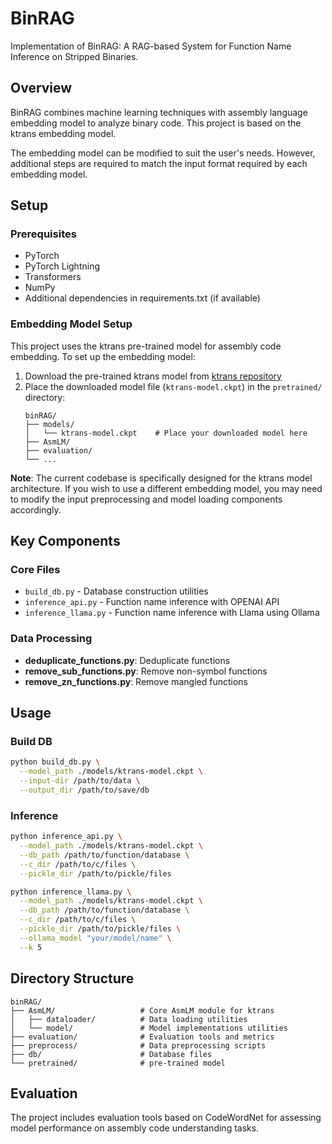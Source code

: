 # BinRAG

Implementation of BinRAG: A RAG-based System for Function Name Inference on Stripped Binaries.

## Overview

BinRAG combines machine learning techniques with assembly language embedding model to analyze binary code. 
This project is based on the ktrans embedding model.

The embedding model can be modified to suit the user's needs. However, additional steps are required to match the input format required by each embedding model.

## Setup

### Prerequisites

- PyTorch
- PyTorch Lightning
- Transformers
- NumPy
- Additional dependencies in requirements.txt (if available)

### Embedding Model Setup

This project uses the ktrans pre-trained model for assembly code embedding. To set up the embedding model:

1. Download the pre-trained ktrans model from [ktrans repository](https://github.com/Learner0x5a/kTrans-release)
2. Place the downloaded model file (`ktrans-model.ckpt`) in the `pretrained/` directory:
   ```
   binRAG/
   ├── models/
   │   └── ktrans-model.ckpt    # Place your downloaded model here
   ├── AsmLM/
   ├── evaluation/
   └── ...
   ```

**Note**: The current codebase is specifically designed for the ktrans model architecture. If you wish to use a different embedding model, you may need to modify the input preprocessing and model loading components accordingly.

## Key Components

### Core Files

- `build_db.py` - Database construction utilities
- `inference_api.py` - Function name inference with OPENAI API
- `inference_llama.py` - Function name inference with Llama using Ollama

### Data Processing
- **deduplicate_functions.py**: Deduplicate functions
- **remove_sub_functions.py**: Remove non-symbol functions
- **remove_zn_functions.py**: Remove mangled functions

## Usage

### Build DB
```bash
python build_db.py \
  --model_path ./models/ktrans-model.ckpt \
  --input-dir /path/to/data \
  --output_dir /path/to/save/db
```

### Inference
```bash
python inference_api.py \
  --model_path ./models/ktrans-model.ckpt \
  --db_path /path/to/function/database \
  --c_dir /path/to/c/files \
  --pickle_dir /path/to/pickle/files

python inference_llama.py \
  --model_path ./models/ktrans-model.ckpt \
  --db_path /path/to/function/database \
  --c_dir /path/to/c/files \
  --pickle_dir /path/to/pickle/files \
  --ollama_model "your/model/name" \
  --k 5
```

## Directory Structure

```
binRAG/
├── AsmLM/                   # Core AsmLM module for ktrans
│   ├── dataloader/          # Data loading utilities
│   └── model/               # Model implementations utilities
├── evaluation/              # Evaluation tools and metrics
├── preprocess/              # Data preprocessing scripts
├── db/                      # Database files
└── pretrained/              # pre-trained model
```

## Evaluation

The project includes evaluation tools based on CodeWordNet for assessing model performance on assembly code understanding tasks.
